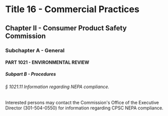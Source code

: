 
# Title 16 - Commercial Practices
## Chapter II - Consumer Product Safety Commission
### Subchapter A - General
#### PART 1021 - ENVIRONMENTAL REVIEW
##### Subpart B - Procedures
###### § 1021.11 Information regarding NEPA compliance.

Interested persons may contact the Commission's Office of the Executive Director (301-504-0550) for information regarding CPSC NEPA compliance.
